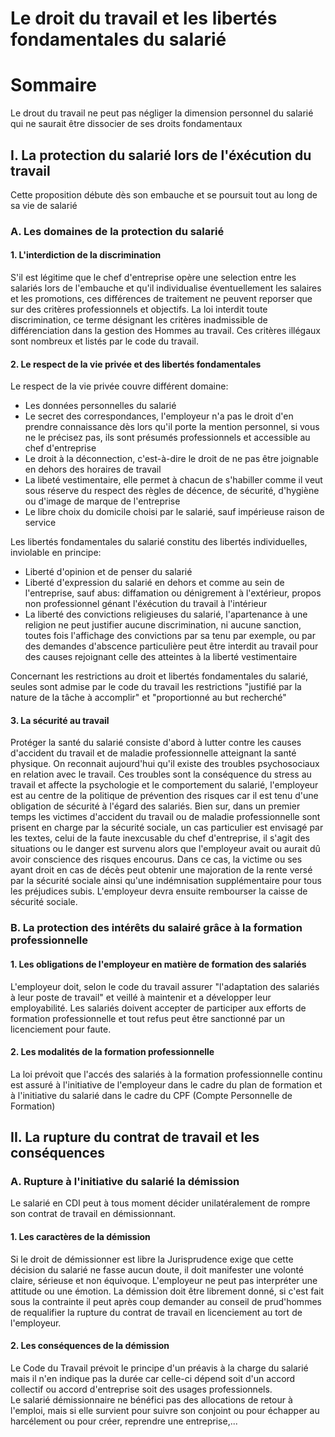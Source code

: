 # Le droit du travail et les libertés fondamentales du salarié

# Sommaire

Le drout du travail ne peut pas négliger la dimension personnel du salarié qui ne saurait être dissocier de ses droits fondamentaux

## I. La protection du salarié lors de l'éxécution du travail

Cette proposition débute dès son embauche et se poursuit tout au long de sa vie de salarié

### A. Les domaines de la protection du salarié

#### 1. L'interdiction de la discrimination

S'il est légitime que le chef d'entreprise opère une selection entre les salariés lors de l'embauche et qu'il individualise éventuellement les 
salaires et les promotions, ces différences de traitement ne peuvent reporser que sur des critères professionnels et objectifs. La loi interdit toute 
discrimination, ce terme désignant les critères inadmissible de différenciation dans la gestion des Hommes au travail. Ces critères illégaux sont 
nombreux et listés par le code du travail.

#### 2. Le respect de la vie privée et des libertés fondamentales

Le respect de la vie privée couvre différent domaine:
* Les données personnelles du salarié
* Le secret des correspondances, l'employeur n'a pas le droit d'en prendre connaissance dès lors qu'il porte la mention personnel, si vous ne le 
précisez pas, ils sont présumés professionnels et accessible au chef d'entreprise
* Le droit à la déconnection, c'est-à-dire le droit de ne pas être joignable en dehors des horaires de travail
* La libeté vestimentaire, elle permet à chacun de s'habiller comme il veut sous réserve du respect des règles de décence, de sécurité, d'hygiène ou 
d'image de marque de l'entreprise
* Le libre choix du domicile choisi par le salarié, sauf impérieuse raison de service

Les libertés fondamentales du salarié constitu des libertés individuelles, inviolable en principe:
* Liberté d'opinion et de penser du salarié
* Liberté d'expression du salarié en dehors et comme au sein de l'entreprise, sauf abus: diffamation ou dénigrement à l'extérieur, propos non 
professionnel génant l'éxécution du travail à l'intérieur
* La liberté des convictions religieuses du salarié, l'apartenance à une religion ne peut justifier aucune discrimination, ni aucune sanction, toutes 
fois l'affichage des convictions par sa tenu par exemple, ou par des demandes d'abscence particulière peut être interdit au travail pour des causes 
rejoignant celle des atteintes à la liberté vestimentaire

Concernant les restrictions au droit et libertés fondamentales du salarié, seules sont admise par le code du travail les restrictions "justifié par 
la nature de la tâche à accomplir" et "proportionné au but recherché"

#### 3. La sécurité au travail

Protéger la santé du salarié consiste d'abord à lutter contre les causes d'accident du travail et de maladie professionnelle atteignant la santé 
physique. On reconnait aujourd'hui qu'il existe des troubles psychosociaux en relation avec le travail. Ces troubles sont la conséquence du stress au 
travail et affecte la psychologie et le comportement du salarié, l'employeur est au centre de la politique de prévention des risques car il est tenu 
d'une obligation de sécurité à l'égard des salariés. Bien sur, dans un premier temps les victimes d'accident du travail ou de maladie professionnelle 
sont prisent en charge par la sécurité sociale, un cas particulier est envisagé par les textes, celui de la faute inexcusable du chef d'entreprise, il 
s'agit des situations ou le danger est survenu alors que l'employeur avait ou aurait dû avoir conscience des risques encourus. Dans ce cas, la victime 
ou ses ayant droit en cas de décès peut obtenir une majoration de la rente versé par la sécurité sociale ainsi qu'une indémnisation supplémentaire 
pour tous les préjudices subis. L'employeur devra ensuite rembourser la caisse de sécurité sociale.

### B. La protection des intérêts du salairé grâce à la formation professionnelle

#### 1. Les obligations de l'employeur en matière de formation des salariés

L'employeur doit, selon le code du travail assurer "l'adaptation des salariés à leur poste de travail" et veillé à maintenir et a développer leur 
employabilité. Les salariés doivent accepter de participer aux efforts de formation professionnelle et tout refus peut être sanctionné par un 
licenciement pour faute.

#### 2. Les modalités de la formation professionnelle

La loi prévoit que l'accés des salariés à la formation professionnelle continu est assuré à l'initiative de l'employeur dans le cadre du plan de 
formation et à l'initiative du salarié dans le cadre du CPF (Compte Personnelle de Formation)

## II. La rupture du contrat de travail et les conséquences

### A. Rupture à l'initiative du salarié la démission

Le salarié en CDI peut à tous moment décider unilatéralement de rompre son contrat de travail en démissionnant.

#### 1. Les caractères de la démission

Si le droit de démissionner est libre la Jurisprudence exige que cette décision du salarié ne fasse aucun doute, il doit manifester une volonté 
claire, sérieuse et non équivoque. L'employeur ne peut pas interpréter une attitude ou une émotion. La démission doit être librement donné, si c'est 
fait sous la contrainte il peut après coup demander au conseil de prud'hommes de requalifier la rupture du contrat de travail en licenciement au tort 
de l'employeur.

#### 2. Les conséquences de la démission

Le Code du Travail prévoit le principe d'un préavis à la charge du salarié mais il n'en indique pas la durée car celle-ci dépend soit d'un accord 
collectif ou accord d'entreprise soit des usages professionnels.  
Le salarié démissionnaire ne bénéfici pas des allocations de retour à l'emploi, mais si elle survient pour suivre son conjoint ou pour échapper au 
harcélement ou pour créer, reprendre une entreprise,...
